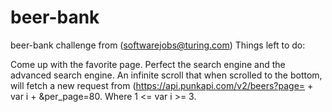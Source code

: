 # beer-bank
beer-bank challenge from (softwarejobs@turing.com) Things left to do:

Come up with the favorite page.
Perfect the search engine and the advanced search engine.
An infinite scroll that when scrolled to the bottom, will fetch a new request from (https://api.punkapi.com/v2/beers?page= + var i + &per_page=80. Where 1 <= var i >= 3.
